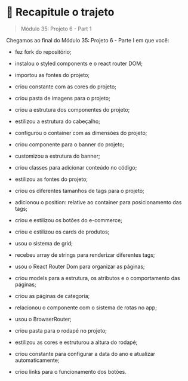 # 📌 Recapitule o trajeto
> Módulo 35: Projeto 6 - Part 1

Chegamos ao final do Módulo 35: Projeto 6 - Parte I em que você:

- fez fork do repositório;

- instalou o styled components e o react router DOM;

- importou as fontes do projeto;

- criou constante com as cores do projeto;

- criou pasta de imagens para o projeto;

- criou a estrutura dos componentes do projeto;

- estilizou a estrutura do cabeçalho;

- configurou o container com as dimensões do projeto;

- criou componente para o banner do projeto;

- customizou a estrutura do banner;

- criou classes para adicionar conteúdo no código;

- estilizou as fontes do projeto;

- criou os diferentes tamanhos de tags para o projeto;

- adicionou o position: relative ao container para posicionamento das tags;

- criou e estilizou os botões do e-commerce;

- criou e estilizou os cards de produtos;

- usou o sistema de grid;

- recebeu array de strings para renderizar diferentes tags;

- usou o React Router Dom para organizar as páginas;

- criou models para a estrutura, os atributos e o comportamento das páginas;

- criou as páginas de categoria;

- relacionou o componente com o sistema de rotas no app;

- usou o BrowserRouter;

- criou pasta para o rodapé no projeto;

- estilizou as cores e estruturou a altura do rodapé;

- criou constante para configurar a data do ano e atualizar automaticamente;

- criou links para o funcionamento dos botões.

